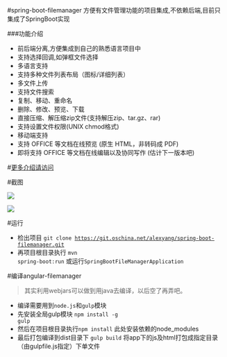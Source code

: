 #spring-boot-filemanager
方便有文件管理功能的项目集成,不依赖后端,目前只集成了SpringBoot实现

###功能介绍
* 前后端分离,方便集成到自己的熟悉语言项目中
* 支持选择回调,如弹框文件选择
* 多语言支持
* 支持多种文件列表布局（图标/详细列表）
* 多文件上传
* 支持文件搜索
* 复制、移动、重命名
* 删除、修改、预览、下载
* 直接压缩、解压缩zip文件(支持解压zip、tar.gz、rar)
* 支持设置文件权限(UNIX chmod格式)
* 移动端支持
* 支持 OFFICE 等文档在线预览 (原生 HTML，非转码成 PDF)
* 即将支持 OFFICE 等文档在线编辑以及协同写作 (估计下一版本吧)


#[更多介绍请访问](http://shaofan.org/angular-filemanager/)

#截图

<a href="http://alexphoto.b0.upaiyun.com/ghost/angular-filemanager/screenshot.gif" target="_blank"><img src="http://alexphoto.b0.upaiyun.com/ghost/angular-filemanager/screenshot.gif" ></a>


<a href="http://alexphoto.b0.upaiyun.com/ghost/angular-filemanager/screenshot.gif" target="_blank"><img src="http://alexphoto.b0.upaiyun.com/ghost/angular-filemanager/office.gif" ></a>

#运行

* 检出项目 <code class="code-normal">git clone https://git.oschina.net/alexyang/spring-boot-filemanager.git</code>
* 再项目根目录执行 <code class="code-normal">mvn spring-boot:run</code> 或运行<code class="code-normal">SpringBootFileManagerApplication</code>

#编译angular-filemanager

> 其实利用webjars可以做到用java去编译，以后空了再弄吧。

* 编译需要用到<code class="code-normal">node.js</code>和<code class="code-normal">gulp</code>模块
* 先安装全局gulp模块 <code class="code-normal">npm install -g gulp</code>
* 然后在项目根目录执行<code class="code-normal">npm install</code>   此处安装依赖的node_modules
* 最后打包编译到dist目录下 <code class="code-normal">gulp build</code>  将app下的js及html打包成指定目录（由gulpfile.js指定）下单文件




